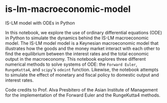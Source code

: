 # is-lm-macroeconomic-model
IS-LM model with ODEs in Python

In this notebook, we explore the use of ordinary differential equations (ODE) in Python to simulate the dynamics behind the IS-LM macroeconomic model. The IS-LM model model is a Keynesian macroeconomic model that illustrates how the goods and the money market interact with each other to find the equilibrium between the interest rates and the total economic output in the macroeconomy. This notebook explores three different numerical methods to solve systems of ODE: the `Forward Euler`, `RungeKutta4`, and `scipy`'s `odeint` function. Likewise, the notebook attempts to simulate the effect of monetary and fiscal policy to domestic output and interest rates.

Code credits to Prof. Alva Presbitero of the Asian Institute of Management for the implementation of the Forward Euler and the RungeKutta4 methods.
